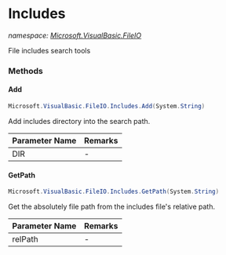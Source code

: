 ﻿# Includes
_namespace: [Microsoft.VisualBasic.FileIO](./index.md)_

File includes search tools



### Methods

#### Add
```csharp
Microsoft.VisualBasic.FileIO.Includes.Add(System.String)
```
Add includes directory into the search path.

|Parameter Name|Remarks|
|--------------|-------|
|DIR|-|


#### GetPath
```csharp
Microsoft.VisualBasic.FileIO.Includes.GetPath(System.String)
```
Get the absolutely file path from the includes file's relative path.

|Parameter Name|Remarks|
|--------------|-------|
|relPath|-|



